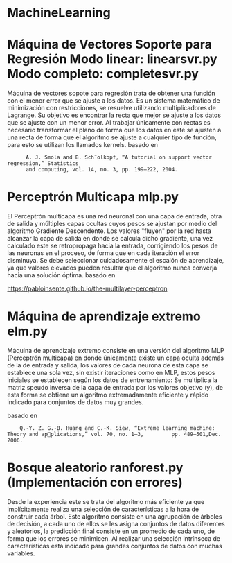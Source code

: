# MachineLearning

# Máquina de Vectores Soporte para Regresión Modo linear: linearsvr.py Modo completo: completesvr.py

Máquina de vectores sopote para regresión trata de obtener una función con el menor error que se ajuste a los datos. Es un sistema matemático de minimización con restricciones, se resuelve utilizando multiplicadores de Lagrange.
Su objetivo es encontrar la recta que mejor se ajuste a los datos que se ajuste con un menor error. Al trabajar únicamente con rectas es necesario transformar el plano de forma que los datos en este se ajusten a una recta de forma que el algoritmo se ajuste a cualquier tipo de función, para esto se utilizan los llamados kernels.
basado en

          A. J. Smola and B. Sch¨olkopf, “A tutorial on support vector regression,” Statistics
          and computing, vol. 14, no. 3, pp. 199–222, 2004.


# Perceptrón Multicapa mlp.py

El Perceptrón multicapa es una red neuronal con una capa de entrada, otra de salida y múltiples capas ocultas cuyos pesos se ajustan por medio del algoritmo Gradiente Descendente. Los valores "fluyen" por la red hasta alcanzar la capa de salida en donde se calcula dicho gradiente, una vez calculado este se retropropaga hacia la entrada, corrigiendo los pesos de las neuronas en el proceso, de forma que en cada iteración el error disminuya. Se debe seleccionar cuidadosamente el escalón de aprendizaje, ya que valores elevados pueden resultar que el algoritmo nunca converja hacia una solución óptima. 
basado en 

  https://pabloinsente.github.io/the-multilayer-perceptron


# Máquina de aprendizaje extremo elm.py

Máquina de aprendizaje extremo consiste en una versión del algoritmo MLP (Perceptrón multicapa) en donde únicamente existe un capa oculta además de la de entrada y salida, los valores de cada neurona de esta capa se establece una sola vez, sin existir iteraciones como en MLP, estos pesos iniciales se establecen según los datos de entrenamiento: Se multiplica la matriz speudo inversa de la capa de entrada por los valores objetivo (y), de esta forma se obtiene un algoritmo extremadamente eficiente y rápido indicado para conjuntos de datos muy grandes.

basado en 

        Q.-Y. Z. G.-B. Huang and C.-K. Siew, “Extreme learning machine: Theory and applications,” vol. 70, no. 1–3,         pp. 489–501,Dec. 2006.


# Bosque aleatorio ranforest.py (Implementación con errores)

Desde la experiencia este se trata del algoritmo más eficiente ya que implícitamente realiza una selección de características a la hora de construir cada árbol. Este algoritmo consiste en una agrupación de árboles de decisión, a cada uno de ellos se les asigna conjuntos de datos diferentes y aleatorios, la predicción final consiste en un promedio de cada uno, de forma que los errores se minimicen. Al realizar una selección intrínseca de características está indicado para grandes conjuntos de datos con muchas variables.
